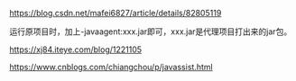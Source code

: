 https://blog.csdn.net/mafei6827/article/details/82805119

运行原项目时，加上-javaagent:xxx.jar即可，xxx.jar是代理项目打出来的jar包。

https://xj84.iteye.com/blog/1221105

https://www.cnblogs.com/chiangchou/p/javassist.html